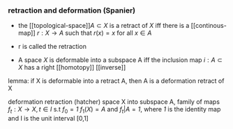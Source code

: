 ### retraction and deformation (Spanier)

- the [[topological-space]]$A \subset X$ is a retract of $X$ iff there is a [[continous-map]] $r:X \rightarrow A$ such that $r(x) = x$ for all $x\in A$
- r is called the retraction
  
- A space $X$ is deformable into a subspace A iff the inclusion map $i: A\subset X$ has a right [[homotopy]] [[inverse]]

lemma: if X is deformable into a retract A, then A is a deformation retract of X

deformation retraction (hatcher)
space X into subspace A, family of maps $f_t: X \rightarrow X, t \in I$ s.t $f_0 = \mathit{1}$  $f_1(X) = A$ and $f_t|A = \mathit{1}$, where $\mathit{1}$ is the identity map and I is the unit interval [0,1] 